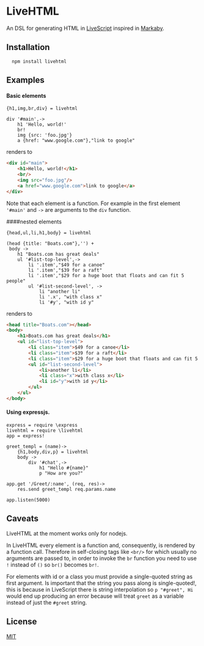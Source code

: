 # LiveHTML

An DSL for generating HTML in [LiveScript](https://github.com/gkz/LiveScript) inspired in [Markaby](https://github.com/markaby/markaby).


## Installation

      npm install livehtml

## Examples

#### Basic elements

```livescript
{h1,img,br,div} = livehtml

div '#main',->
    h1 'Hello, world!'
    br!
    img {src: 'foo.jpg'}
    a {href: "www.google.com"},"link to google"
```

renders to

```html
<div id="main">
    <h1>Hello, world!</h1>
    <br/>
    <img src="foo.jpg"/>
    <a href="www.google.com">link to google</a>
</div>
```
Note that each element is a function. For example in the first element `'#main'` and `->` are arguments to the  `div` function.

####nested elements

```livescript
{head,ul,li,h1,body} = livehtml

(head {title: "Boats.com"},'') +
 body ->
    h1 "Boats.com has great deals"          
    ul '#list-top-level',->
        li '.item',"$49 for a canoe"
        li '.item',"$39 for a raft"
        li '.item',"$29 for a huge boot that floats and can fit 5 people"
        ul '#list-second-level', ->
            li "another li"
            li '.x', "with class x"
            li '#y', "with id y"
```

renders to
```html
<head title="Boats.com"></head>
<body>
    <h1>Boats.com has great deals</h1>
    <ul id="list-top-level">
        <li class="item">$49 for a canoe</li>
        <li class="item">$39 for a raft</li>
        <li class="item">$29 for a huge boot that floats and can fit 5 people</li>
        <ul id="list-second-level">
            <li>another li</li>
            <li class="x">with class x</li>
            <li id="y">with id y</li>
        </ul>
    </ul>
</body>
```



#### Using expressjs.

```livescript
express = require \express
livehtml = require \livehtml
app = express!

greet_templ = (name)->
    {h1,body,div,p} = livehtml
    body ->
        div '#chat',->
            h1 "Hello #{name}"
            p "How are you?"

app.get '/Greet/:name', (req, res)->
    res.send greet_templ req.params.name    

app.listen(5000)
```

## Caveats

LiveHTML at the moment works only for nodejs.

In LiveHTML every element is a function and, consequently, is rendered by a function call. Therefore in self-closing tags like `<br/>` for which usually no arguments are passed to, in order to invoke the `br` function you need to use `!` instead of `()` so `br()` becomes `br!`.

For elements with id or a class you must provide a single-quoted string as first argument. Is important that the string you pass along is single-quoted!, this is because in LiveScript there is string interpolation so `p "#greet", Hi` would end up producing an error because will treat `greet` as a variable instead of just the `#greet` string. 

## License

[MIT](https://github.com/efrence/livehtml/blob/master/LICENSE)